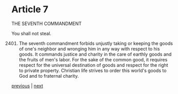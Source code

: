 # Article 7

THE SEVENTH COMMANDMENT

You shall not steal.

2401. The seventh commandment forbids unjustly taking or keeping the goods of one's neighbor and wronging him in any way with respect to his goods. It commands justice and charity in the care of earthly goods and the fruits of men's labor. For the sake of the common good, it requires respect for the universal destination of goods and respect for the right to private property. Christian life strives to order this world's goods to God and to fraternal charity.

[previous](https://github.com/Tenari/non-fiction/blob/master/catechism/__P88.md) | [next](https://github.com/Tenari/non-fiction/blob/master/catechism/__P8A.md)